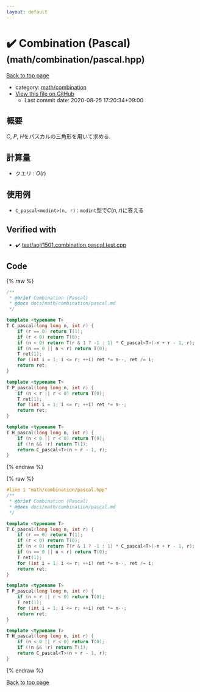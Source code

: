 ```yaml
---
layout: default
---
```


<!-- mathjax config similar to math.stackexchange -->
<script type="text/javascript" async
  src="https://cdnjs.cloudflare.com/ajax/libs/mathjax/2.7.5/MathJax.js?config=TeX-MML-AM_CHTML">
</script>
<script type="text/x-mathjax-config">
  MathJax.Hub.Config({
    TeX: { equationNumbers: { autoNumber: "AMS" }},
    tex2jax: {
      inlineMath: [ ['$','$'] ],
      processEscapes: true
    },
    "HTML-CSS": { matchFontHeight: false },
    displayAlign: "left",
    displayIndent: "2em"
  });
</script>

<script type="text/javascript" src="https://cdnjs.cloudflare.com/ajax/libs/jquery/3.4.1/jquery.min.js"></script>
<script src="https://cdn.jsdelivr.net/npm/jquery-balloon-js@1.1.2/jquery.balloon.min.js" integrity="sha256-ZEYs9VrgAeNuPvs15E39OsyOJaIkXEEt10fzxJ20+2I=" crossorigin="anonymous"></script>
<script type="text/javascript" src="../../../assets/js/copy-button.js"></script>
<link rel="stylesheet" href="../../../assets/css/copy-button.css" />


# :heavy_check_mark: Combination (Pascal) <small>(math/combination/pascal.hpp)</small>

<a href="../../../index.html">Back to top page</a>

* category: <a href="../../../index.html#54907edcdfa59aabac4f72caf192990b">math/combination</a>
* <a href="{{ site.github.repository_url }}/blob/master/math/combination/pascal.hpp">View this file on GitHub</a>
    - Last commit date: 2020-08-25 17:20:34+09:00




## 概要

$C$, $P$, $H$をパスカルの三角形を用いて求める.

## 計算量

- クエリ : $O(r)$

## 使用例

- `C_pascal<modint>(n, r)` : `modint`型で$C(n, r)$に答える


## Verified with

* :heavy_check_mark: <a href="../../../verify/test/aoj/1501.combination.pascal.test.cpp.html">test/aoj/1501.combination.pascal.test.cpp</a>


## Code

<a id="unbundled"></a>
{% raw %}
```cpp
/**
 * @brief Combination (Pascal)
 * @docs docs/math/combination/pascal.md
 */

template <typename T>
T C_pascal(long long n, int r) {
    if (r == 0) return T(1);
    if (r < 0) return T(0);
    if (n < 0) return T(r & 1 ? -1 : 1) * C_pascal<T>(-n + r - 1, r);
    if (n == 0 || n < r) return T(0);
    T ret(1);
    for (int i = 1; i <= r; ++i) ret *= n--, ret /= i;
    return ret;
}

template <typename T>
T P_pascal(long long n, int r) {
    if (n < r || r < 0) return T(0);
    T ret(1);
    for (int i = 1; i <= r; ++i) ret *= n--;
    return ret;
}

template <typename T>
T H_pascal(long long n, int r) {
    if (n < 0 || r < 0) return T(0);
    if (!n && !r) return T(1);
    return C_pascal<T>(n + r - 1, r);
}

```
{% endraw %}

<a id="bundled"></a>
{% raw %}
```cpp
#line 1 "math/combination/pascal.hpp"
/**
 * @brief Combination (Pascal)
 * @docs docs/math/combination/pascal.md
 */

template <typename T>
T C_pascal(long long n, int r) {
    if (r == 0) return T(1);
    if (r < 0) return T(0);
    if (n < 0) return T(r & 1 ? -1 : 1) * C_pascal<T>(-n + r - 1, r);
    if (n == 0 || n < r) return T(0);
    T ret(1);
    for (int i = 1; i <= r; ++i) ret *= n--, ret /= i;
    return ret;
}

template <typename T>
T P_pascal(long long n, int r) {
    if (n < r || r < 0) return T(0);
    T ret(1);
    for (int i = 1; i <= r; ++i) ret *= n--;
    return ret;
}

template <typename T>
T H_pascal(long long n, int r) {
    if (n < 0 || r < 0) return T(0);
    if (!n && !r) return T(1);
    return C_pascal<T>(n + r - 1, r);
}

```
{% endraw %}

<a href="../../../index.html">Back to top page</a>

